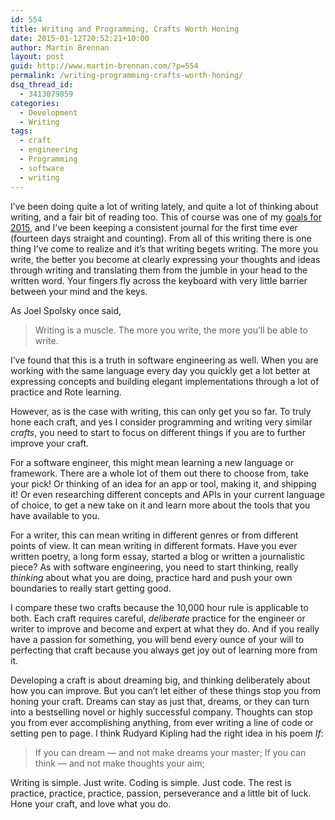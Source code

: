 ```yaml
---
id: 554
title: Writing and Programming, Crafts Worth Honing
date: 2015-01-12T20:52:21+10:00
author: Martin Brennan
layout: post
guid: http://www.martin-brennan.com/?p=554
permalink: /writing-programming-crafts-worth-honing/
dsq_thread_id:
  - 3413079859
categories:
  - Development
  - Writing
tags:
  - craft
  - engineering
  - Programming
  - software
  - writing
---
```

I&#8217;ve been doing quite a lot of writing lately, and quite a lot of thinking about writing, and a fair bit of reading too. This of course was one of my [goals for 2015](https://medium.com/@mjrbrennan/2015-goals-and-sub-goals-d6841607404d), and I&#8217;ve been keeping a consistent journal for the first time ever (fourteen days straight and counting). From all of this writing there is one thing I&#8217;ve come to realize and it&#8217;s that writing begets writing. The more you write, the better you become at clearly expressing your thoughts and ideas through writing and translating them from the jumble in your head to the written word. Your fingers fly across the keyboard with very little barrier between your mind and the keys.<!--more-->

As Joel Spolsky once said,

> Writing is a muscle. The more you write, the more you&#8217;ll be able to write.

I&#8217;ve found that this is a truth in software engineering as well. When you are working with the same language every day you quickly get a lot better at expressing concepts and building elegant implementations through a lot of practice and Rote learning.

However, as is the case with writing, this can only get you so far. To truly hone each craft, and yes I consider programming and writing very similar _crafts_, you need to start to focus on different things if you are to further improve your craft.

For a software engineer, this might mean learning a new language or framework. There are a whole lot of them out there to choose from, take your pick! Or thinking of an idea for an app or tool, making it, and shipping it! Or even researching different concepts and APIs in your current language of choice, to get a new take on it and learn more about the tools that you have available to you.

For a writer, this can mean writing in different genres or from different points of view. It can mean writing in different formats. Have you ever written poetry, a long form essay, started a blog or written a journalistic piece? As with software engineering, you need to start thinking, really _thinking_ about what you are doing, practice hard and push your own boundaries to really start getting good.

I compare these two crafts because the 10,000 hour rule is applicable to both. Each craft requires careful, _deliberate_ practice for the engineer or writer to improve and become and expert at what they do. And if you really have a passion for something, you will bend every ounce of your will to perfecting that craft because you always get joy out of learning more from it.

Developing a craft is about dreaming big, and thinking deliberately about how you can improve. But you can&#8217;t let either of these things stop you from honing your craft. Dreams can stay as just that, dreams, or they can turn into a bestselling novel or highly successful company. Thoughts can stop you from ever accomplishing anything, from ever writing a line of code or setting pen to page. I think Rudyard Kipling had the right idea in his poem _If_:

> If you can dream — and not make dreams your master;
  If you can think — and not make thoughts your aim;

Writing is simple. Just write. Coding is simple. Just code. The rest is practice, practice, practice, passion, perseverance and a little bit of luck. Hone your craft, and love what you do.
